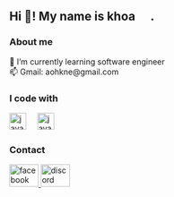 <h2 align="left">Hi 👋! My name is khoa <img src="https://raw.githubusercontent.com/stevenrskelton/flag-icon/master/png/16/country-4x3/vn.png" width="17" /> . </p></h2>

### About me

<p align="left">🌱 I’m currently learning software engineer<br>📫 Gmail: aohkne@gmail.com</p>

### I code with

<div align="left">
  <img src="https://skillicons.dev/icons?i=js" height="30" alt="javascript logo"  />
  <img width="12" />
  <img src="https://cdn.jsdelivr.net/gh/devicons/devicon/icons/java/java-original.svg" height="30" alt="java logo"  />
</div>

### Contact

<div align="left">
  <a href="https://www.facebook.com/huukhoa.le.79/" target="_blank">
    <img src="https://raw.githubusercontent.com/maurodesouza/profile-readme-generator/master/src/assets/icons/social/facebook/default.svg" width="52" height="40" alt="facebook logo"  />
  </a>
  <a href="aohkel" target="_blank">
    <img src="https://raw.githubusercontent.com/maurodesouza/profile-readme-generator/master/src/assets/icons/social/discord/default.svg" width="52" height="40" alt="discord logo"  />
  </a>
</div>

###
